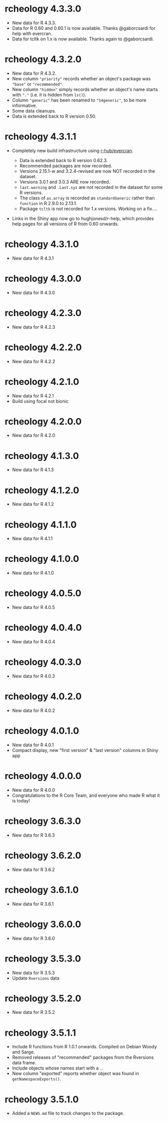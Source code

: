 
# rcheology 4.3.3.0

* New data for R 4.3.3.
* Data for R 0.60 and 0.60.1 is now available. 
  Thanks @gaborcsardi for help with evercran.
* Data for tcltk on 1.x is now available. Thanks again to @gaborcsardi.


# rcheology 4.3.2.0

* New data for R 4.3.2.
* New column `"priority"` records whether an object's package was `"base"` or 
  `"recommended"`.
* New column `"hidden"` simply records whether an object's name starts with `"."`
  (i.e. it is hidden from `ls()`).
* Column `"generic"` has been renamed to `"S4generic"`, to be more informative.
* Some data cleanups.
* Data is extended back to R version 0.50.


# rcheology 4.3.1.1

* Completely new build infrastructure using 
  [r-hub/evercran](https://github.com/r-hub/evercran).
  - Data is extended back to R version 0.62.3.
  - Recommended packages are now recorded.
  - Versions 2.15.1-w and 3.2.4-revised are now NOT recorded in the dataset.
  - Versions 3.0.1 and 3.0.3 ARE now recorded.
  - `last.warning` and `.Last.sys` are not recorded in the dataset for some
    R versions.
  - The class of `as.array` is recorded as `standardGeneric` rather than
    `function` in R 2.9.0 to 2.13.1.
  - Package `tcltk` is not recorded for 1.x versions. Working on a fix....
    
* Links in the Shiny app now go to hughjonesd/r-help, which provides help pages
  for all versions of R from 0.60 onwards.


# rcheology 4.3.1.0

* New data for R 4.3.1


# rcheology 4.3.0.0

* New data for R 4.3.0


# rcheology 4.2.3.0

* New data for R 4.2.3


# rcheology 4.2.2.0

* New data for R 4.2.2


# rcheology 4.2.1.0

* New data for R 4.2.1
* Build using focal not bionic


# rcheology 4.2.0.0

* New data for R 4.2.0


# rcheology 4.1.3.0

* New data for R 4.1.3


# rcheology 4.1.2.0

* New data for R 4.1.2


# rcheology 4.1.1.0

* New data for R 4.1.1


# rcheology 4.1.0.0

* New data for R 4.1.0


# rcheology 4.0.5.0

* New data for R 4.0.5


# rcheology 4.0.4.0

* New data for R 4.0.4


# rcheology 4.0.3.0

* New data for R 4.0.3


# rcheology 4.0.2.0

* New data for R 4.0.2


# rcheology 4.0.1.0

* New data for R 4.0.1
* Compact display, new "first version" & "last version" columns in Shiny app

# rcheology 4.0.0.0

* New data for R 4.0.0
* Congratulations to the R Core Team, and everyone who made R what it is today!

# rcheology 3.6.3.0

* New data for R 3.6.3

# rcheology 3.6.2.0

* New data for R 3.6.2

# rcheology 3.6.1.0

* New data for R 3.6.1

# rcheology 3.6.0.0

* New data for R 3.6.0

# rcheology 3.5.3.0

* New data for R 3.5.3
* Update `Rversions` data

# rcheology 3.5.2.0

* New data for R 3.5.2

# rcheology 3.5.1.1

* Include R functions from R 1.0.1 onwards. Compiled on Debian Woody and Sarge.
* Removed releases of "recommended" packages from the Rversions data frame.
* Include objects whose names start with a `.`.
* New column "exported" reports whether object was found in `getNamespaceExports()`.

# rcheology 3.5.1.0

* Added a `NEWS.md` file to track changes to the package.
